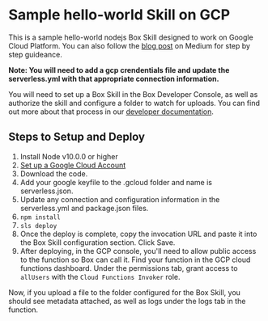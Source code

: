 # Sample hello-world Skill on GCP

This is a sample hello-world nodejs Box Skill designed to work on Google Cloud Platform. You can also follow the [blog post](https://medium.com/box-developer-blog/box-skills-pieces-of-the-puzzle-tutorial-dbc2d28c403e) on Medium for step by step guideance. 

**Note: You will need to add a gcp crendentials file and update the serverless.yml with that appropriate connection information.**

You will need to set up a Box Skill in the Box Developer Console, as well as authorize the skill and configure a folder to watch for uploads. You can find out more about that process in our [developer documentation](https://developer.box.com/guides/applications/custom-skills/setup/). 

## Steps to Setup and Deploy

1. Install Node v10.0.0 or higher
2. [Set up a Google Cloud Account](https://serverless.com/framework/docs/providers/google/guide/credentials/)
3. Download the code.
4. Add your google keyfile to the .gcloud folder and name is serverless.json.
5. Update any connection and configuration information in the serverless.yml and package.json files. 
6. `npm install`
7. `sls deploy`
8. Once the deploy is complete, copy the invocation URL and paste it into the Box Skill configuration section. Click Save.
9. After deploying, in the GCP console, you'll need to allow public access to the function so Box can call it. Find your function in the GCP cloud functions dashboard. Under the permissions tab, grant access to `allUsers` with the `Cloud Functions Invoker` role. 

Now, if you upload a file to the folder configured for the Box Skill, you should see metadata attached, as well as logs under the logs tab in the function.
